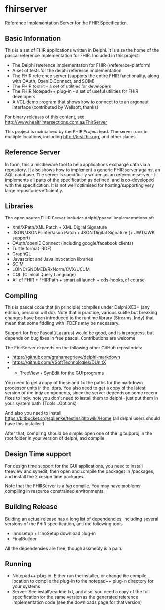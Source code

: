 fhirserver
==========

Reference Implementation Server for the FHIR Specification. 

Basic Information
-----------------

This is a set of FHIR applications written in Delphi. It is also 
the home of the pascal reference implementation for FHIR. Included 
in this project:
* The Delphi reference implementation for FHIR (/reference-platform)
* A set of tests for the delphi reference implementation 
* The FHIR reference server (supports the entire FHIR functionality, along with OAuth, OpenID.Connect, and SCIM)
* The FHIR toolkit - a set of utilities for developers
* The FHIR Notepad++ plug-in - a set of useful utilities for FHIR developers 
* A VCL demo program that shows how to connect to to an argonaut interface (contributed by Wellsoft, thanks)

For binary releases of this content, see http://www.healthintersections.com.au/FhirServer

This project is maintained by the FHIR Project lead. The server runs in 
multiple locations, including http://test.fhir.org, and other places. 

Reference Server
----------------

In form, this a middleware tool to help applications exchange data via a repository. 
It also shows how to implement a generic FHIR server against an SQL database. The server 
is specifically written as an reference server - it implements all parts of the 
specification as defined, and is co-developed with the specification. It is not 
well optimised for hosting/supporting very large repositories efficiently. 

Libraries
---------

The open source FHIR Server includes delphi/pascal implementations of:
* Xml/XPath/XML Patch + XML Digital Signature
* JSON/JSONPointer/Json Patch + JSON Digital Signature (+ JWT/JWK support)
* OAuth/openID Connect (including google/facebook clients)
* Turtle format (RDF)
* GraphQL
* Javascript and Java invocation libraries
* SCIM
* LOINC/SNOMED/RxNorm/CVX/UCUM
* CQL (Clinical Query Language)
* All of FHIR + FHIRPath + smart all launch + cds-hooks, of course

Compiling 
---------

This is pascal code that (in principle) compiles under Delphi XE3+ (any edition, personal will do).
Note that in practice, various subtle but breaking changes have been introduced to the runtime
library (Streams, Indy) that mean that some fiddling with IFDEFs may be necessary.

Support for Free Pascal(/Lazarus) would be good, and is in progress, but depends on bug
fixes in free pascal. Contributions are welcome

The FhirServer depends on the following other GitHub repositories:
* https://github.com/grahamegrieve/delphi-markdown
* https://github.com/VSoftTechnologies/DUnitX
* + TreeView + SynEdit for the GUI programs

You need to get a copy of these and fix the paths for the markdown processor units in the .dprs.
You also need to get a copy of the latest version of the Indy components, since the server
depends on some recent fixes to Indy. note you don't need to install them to delphi - just put them in 
your system path. (Tools...Options)

And also you need to install https://bitbucket.org/sglienke/testinsight/wiki/Home (all delphi 
users should have this installed!)

After that, compiling should be simple: open one of the .groupproj in the root 
folder in your version of delphi, and compile

Design Time support
-------------------

For design time support for the GUI applications, you need to install treeview and 
synedit, then open and compile the packages in /packages, and install the 2 design
time packages.

Note that the FHIRServer is a *big* compile. You may have problems compiling in 
resource constrained environments.

Building Release
----------------

Bulding an actual release has a long list of dependencies, including 
several versions of the FHIR specification, and the following tools
* Innosetup + InnoSetup download plug-in
* FinalBuilder

All the dependencies are free, though assmebly is a pain. 

Running
-------

* Notepad++ plug-in. Either run the installer, or change the compile location to compile the plug-in to the notepad++ plug-in directory for your systems
* Server: See install\readme.txt, and also, you need a copy of the full specification for the same version as the generated reference implementation code (see the downloads page for that version) 


